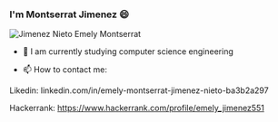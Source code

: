### I'm Montserrat Jimenez 😄 

<img src=https://github.com/EmelyMonserrat/EmelyMonserrat/assets/114194842/2d880402-d245-4f68-9862-45dafe02502c alt="Jimenez Nieto Emely Montserrat">



- 🌱 I am currently studying computer science engineering

- 📫 How to contact me:
  
Likedin:
linkedin.com/in/emely-montserrat-jimenez-nieto-ba3b2a297

Hackerrank:
https://www.hackerrank.com/profile/emely_jimenez551
